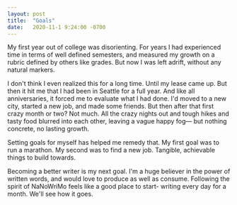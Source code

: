 ```yaml
---
layout: post
title:  "Goals"
date:   2020-11-1 9:24:00 -0700
---
```

My first year out of college was disorienting. For years I had experienced time in terms of well defined semesters, and measured my growth on a rubric defined by others like grades. But now I was left adrift, without any natural markers.

I don't think I even realized this for a long time. Until my lease came up. But then it hit me that I had been in Seattle for a full year. And like all anniversaries, it forced me to evaluate what I had done. I'd moved to a new city, started a new job, and made some friends. But then after that first crazy month or two? Not much. All the crazy nights out and  tough hikes and tasty food blurred into each other, leaving a vague happy fog— but nothing concrete, no lasting growth. 

Setting goals for myself has helped me remedy that. My first goal was to run a marathon. My second was to find a new job. Tangible, achievable things to build towards. 

Becoming a better writer is my next goal. I'm a huge believer in the power of written words, and would love to produce as well as consume. Following the spirit of NaNoWriMo feels like a good place to start- writing every day for a month. We'll see how it goes. 

